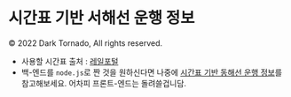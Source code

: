 # 시간표 기반 서해선 운행 정보
© 2022 Dark Tornado, All rights reserved.

* 사용할 시간표 출처 : [레일포털](https://data.kric.go.kr/rips/M_01_01/detail.do?id=900)
* 백-엔드를 `node.js`로 짠 것을 원하신다면 나중에 [시간표 기반 동해선 운행 정보](https://github.com/DarkTornado/EastLine)를 참고해보세요. 어차피 프론트-엔드는 돌려쓸겁니담.
